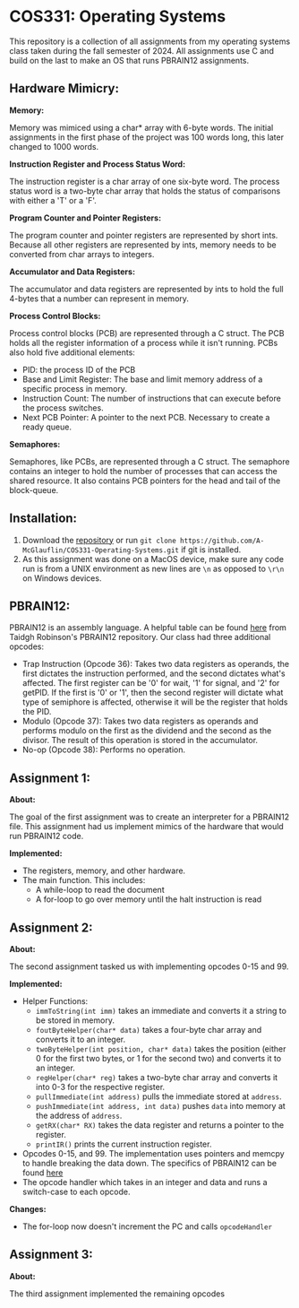 # COS331: Operating Systems

This repository is a collection of all assignments from my operating systems class taken during the fall semester of 2024. All assignments use C and build on the last to make an OS that runs PBRAIN12 assignments.

## Hardware Mimicry:

**Memory:**

Memory was mimiced using a char\* array with 6-byte words. The initial assignments in the first phase of the project was 100 words long, this later changed to 1000 words.

**Instruction Register and Process Status Word:**

The instruction register is a char array of one six-byte word. The process status word is a two-byte char array that holds the status of comparisons with either a 'T' or a 'F'.

**Program Counter and Pointer Registers:**

The program counter and pointer registers are represented by short ints. Because all other registers are represented by ints, memory needs to be converted from char arrays to integers.

**Accumulator and Data Registers:**

The accumulator and data registers are represented by ints to hold the full 4-bytes that a number can represent in memory.

**Process Control Blocks:**

Process control blocks (PCB) are represented through a C struct. The PCB holds all the register information of a process while it isn't running. PCBs also hold five additional elements:
-   PID: the process ID of the PCB
-   Base and Limit Register: The base and limit memory address of a specific process in memory.
-   Instruction Count: The number of instructions that can execute before the process switches.
-   Next PCB Pointer: A pointer to the next PCB. Necessary to create a ready queue.

**Semaphores:**

Semaphores, like PCBs, are represented through a C struct. The semaphore contains an integer to hold the number of processes that can access the shared resource. It also contains PCB pointers for the head and tail of the block-queue. 

## Installation:

1. Download the [repository](https://github.com/A-McGlauflin/COS331-Operating-Systems/archive/refs/heads/main.zip) or run `git clone https://github.com/A-McGlauflin/COS331-Operating-Systems.git` if git is installed.
2. As this assignment was done on a MacOS device, make sure any code run is from a UNIX environment as new lines are `\n` as opposed to `\r\n` on Windows devices.

## PBRAIN12:

PBRAIN12 is an assembly language. A helpful table can be found [here](https://github.com/Taidgh-Robinson/PBRAIN12/blob/master/PBRAIN_instructions_reference.Mod-1.pdf) from Taidgh Robinson's PBRAIN12 repository. Our class had three additional opcodes:
-   Trap Instruction (Opcode 36): Takes two data registers as operands, the first dictates the instruction performed, and the second dictates what's affected. The first register can be '0' for wait, '1' for signal, and '2' for getPID. If the first is '0' or '1', then the second register will dictate what type of semiphore is affected, otherwise it will be the register that holds the PID.
-   Modulo (Opcode 37): Takes two data registers as operands and performs modulo on the first as the dividend and the second as the divisor. The result of this operation is stored in the accumulator.
-   No-op (Opcode 38): Performs no operation.

## Assignment 1:

**About:**

The goal of the first assignment was to create an interpreter for a PBRAIN12 file. This assignment had us implement mimics of the hardware that would run PBRAIN12 code.

**Implemented:**

-   The registers, memory, and other hardware.
-   The main function. This includes:
    -   A while-loop to read the document
    -   A for-loop to go over memory until the halt instruction is read
    
## Assignment 2:

**About:**

The second assignment tasked us with implementing opcodes 0-15 and 99.

**Implemented:**

-   Helper Functions:
    -   `immToString(int imm)` takes an immediate and converts it a string to be stored in memory.
    -   `foutByteHelper(char* data)` takes a four-byte char array and converts it to an integer.
    -   `twoByteHelper(int position, char* data)` takes the position (either 0 for the first two bytes, or 1 for the second two) and converts it to an integer.
    -   `regHelper(char* reg)` takes a two-byte char array and converts it into 0-3 for the respective register.
    -   `pullImmediate(int address)` pulls the immediate stored at `address`.
    -   `pushImmediate(int address, int data)` pushes `data` into memory at the address of `address`.
    -   `getRX(char* RX)` takes the data register and returns a pointer to the register.
    -   `printIR()` prints the current instruction register.
-   Opcodes 0-15, and 99. The implementation uses pointers and memcpy to handle breaking the data down. The specifics of PBRAIN12 can be found [here](#pbrain12)
-   The opcode handler which takes in an integer and data and runs a switch-case to each opcode.

**Changes:**

-   The for-loop now doesn't increment the PC and calls `opcodeHandler`

## Assignment 3:

**About:**

The third assignment implemented the remaining opcodes
